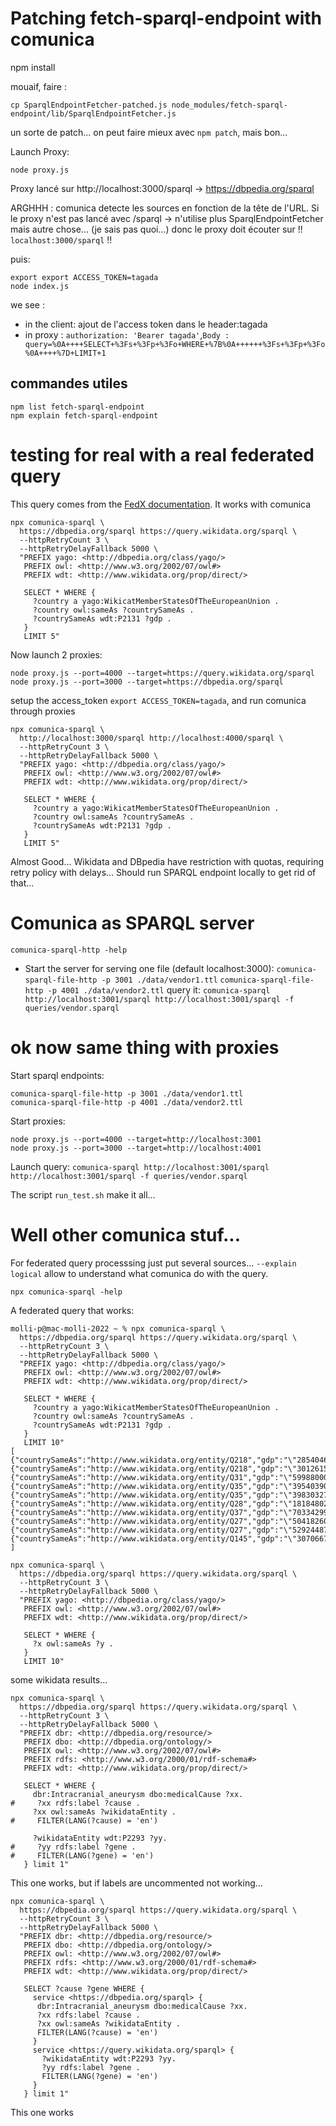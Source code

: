 # Patching fetch-sparql-endpoint with comunica

npm install

mouaif, faire  :
```
cp SparqlEndpointFetcher-patched.js node_modules/fetch-sparql-endpoint/lib/SparqlEndpointFetcher.js
```

un sorte de patch... on peut faire mieux avec `npm patch`, mais bon...

Launch Proxy:
```
node proxy.js
```

Proxy lancé sur http://localhost:3000/sparql → https://dbpedia.org/sparql

ARGHHH : comunica detecte les sources en fonction de la tête de l'URL. Si le proxy n'est pas lancé avec /sparql -> n'utilise plus SparqlEndpointFetcher mais autre chose... (je sais pas quoi...)
donc le proxy doit écouter sur !! `localhost:3000/sparql` !!

puis:
```
export export ACCESS_TOKEN=tagada 
node index.js
```

we see :
- in the client: ajout de l'access token dans le header:tagada
- in proxy : `authorization: 'Bearer tagada'`,`Body : query=%0A++++SELECT+%3Fs+%3Fp+%3Fo+WHERE+%7B%0A++++++%3Fs+%3Fp+%3Fo%0A++++%7D+LIMIT+1`


## commandes utiles
```
npm list fetch-sparql-endpoint
npm explain fetch-sparql-endpoint
```

# testing for real with a real federated query

This query comes from the [FedX documentation](https://rdf4j.org/documentation/programming/federation/). It works with comunica
```
npx comunica-sparql \
  https://dbpedia.org/sparql https://query.wikidata.org/sparql \
  --httpRetryCount 3 \
  --httpRetryDelayFallback 5000 \
  "PREFIX yago: <http://dbpedia.org/class/yago/>
   PREFIX owl: <http://www.w3.org/2002/07/owl#>
   PREFIX wdt: <http://www.wikidata.org/prop/direct/>

   SELECT * WHERE {
     ?country a yago:WikicatMemberStatesOfTheEuropeanUnion .
     ?country owl:sameAs ?countrySameAs .
     ?countrySameAs wdt:P2131 ?gdp .
   }
   LIMIT 5"
```

Now launch 2 proxies:
```
node proxy.js --port=4000 --target=https://query.wikidata.org/sparql
node proxy.js --port=3000 --target=https://dbpedia.org/sparql
``` 

setup the access_token `export ACCESS_TOKEN=tagada`, and run comunica through proxies
```
npx comunica-sparql \
  http://localhost:3000/sparql http://localhost:4000/sparql \
  --httpRetryCount 3 \
  --httpRetryDelayFallback 5000 \
  "PREFIX yago: <http://dbpedia.org/class/yago/>
   PREFIX owl: <http://www.w3.org/2002/07/owl#>
   PREFIX wdt: <http://www.wikidata.org/prop/direct/>

   SELECT * WHERE {
     ?country a yago:WikicatMemberStatesOfTheEuropeanUnion .
     ?country owl:sameAs ?countrySameAs .
     ?countrySameAs wdt:P2131 ?gdp .
   }
   LIMIT 5"
```

Almost Good... Wikidata and DBpedia have restriction with quotas, requiring retry policy with delays... Should run SPARQL endpoint locally to get rid of that...

# Comunica as SPARQL server

`comunica-sparql-http -help`

- Start the server for serving one file (default localhost:3000):
`comunica-sparql-file-http -p 3001 ./data/vendor1.ttl`
`comunica-sparql-file-http -p 4001 ./data/vendor2.ttl`
query it:
`comunica-sparql http://localhost:3001/sparql http://localhost:3001/sparql -f queries/vendor.sparql`

# ok now same thing with proxies

Start sparql endpoints:
```
comunica-sparql-file-http -p 3001 ./data/vendor1.ttl
comunica-sparql-file-http -p 4001 ./data/vendor2.ttl
```

Start proxies:
```
node proxy.js --port=4000 --target=http://localhost:3001
node proxy.js --port=3000 --target=http://localhost:4001
```

Launch query:
`comunica-sparql http://localhost:3001/sparql http://localhost:3001/sparql -f queries/vendor.sparql`

The script `run_test.sh` make it all...

# Well other comunica stuf...

For federated query processsing just put several sources... `--explain logical` allow to understand what comunica do with the query. 

`npx comunica-sparql -help`

A federated query that works:
```
molli-p@mac-molli-2022 ~ % npx comunica-sparql \
  https://dbpedia.org/sparql https://query.wikidata.org/sparql \
  --httpRetryCount 3 \
  --httpRetryDelayFallback 5000 \
  "PREFIX yago: <http://dbpedia.org/class/yago/>
   PREFIX owl: <http://www.w3.org/2002/07/owl#>
   PREFIX wdt: <http://www.wikidata.org/prop/direct/>

   SELECT * WHERE {
     ?country a yago:WikicatMemberStatesOfTheEuropeanUnion .
     ?country owl:sameAs ?countrySameAs .
     ?countrySameAs wdt:P2131 ?gdp .
   }
   LIMIT 10"
[
{"countrySameAs":"http://www.wikidata.org/entity/Q218","gdp":"\"285404683025\"^^http://www.w3.org/2001/XMLSchema#decimal","country":"http://dbpedia.org/resource/Romania"},
{"countrySameAs":"http://www.wikidata.org/entity/Q218","gdp":"\"301261582924\"^^http://www.w3.org/2001/XMLSchema#decimal","country":"http://dbpedia.org/resource/Romania"},
{"countrySameAs":"http://www.wikidata.org/entity/Q31","gdp":"\"599880000000\"^^http://www.w3.org/2001/XMLSchema#decimal","country":"http://dbpedia.org/resource/Belgium"},
{"countrySameAs":"http://www.wikidata.org/entity/Q35","gdp":"\"395403906582\"^^http://www.w3.org/2001/XMLSchema#decimal","country":"http://dbpedia.org/resource/Denmark"},
{"countrySameAs":"http://www.wikidata.org/entity/Q35","gdp":"\"398303272764\"^^http://www.w3.org/2001/XMLSchema#decimal","country":"http://dbpedia.org/resource/Denmark"},
{"countrySameAs":"http://www.wikidata.org/entity/Q28","gdp":"\"181848022230\"^^http://www.w3.org/2001/XMLSchema#decimal","country":"http://dbpedia.org/resource/Hungary"},
{"countrySameAs":"http://www.wikidata.org/entity/Q37","gdp":"\"70334299008\"^^http://www.w3.org/2001/XMLSchema#decimal","country":"http://dbpedia.org/resource/Lithuania"},
{"countrySameAs":"http://www.wikidata.org/entity/Q27","gdp":"\"504182603276\"^^http://www.w3.org/2001/XMLSchema#decimal","country":"http://dbpedia.org/resource/Republic_of_Ireland"},
{"countrySameAs":"http://www.wikidata.org/entity/Q27","gdp":"\"529244870223\"^^http://www.w3.org/2001/XMLSchema#decimal","country":"http://dbpedia.org/resource/Republic_of_Ireland"},
{"countrySameAs":"http://www.wikidata.org/entity/Q145","gdp":"\"3070667732359\"^^http://www.w3.org/2001/XMLSchema#decimal","country":"http://dbpedia.org/resource/United_Kingdom"}
]
```

```
npx comunica-sparql \
  https://dbpedia.org/sparql https://query.wikidata.org/sparql \
  --httpRetryCount 3 \
  --httpRetryDelayFallback 5000 \
  "PREFIX yago: <http://dbpedia.org/class/yago/>
   PREFIX owl: <http://www.w3.org/2002/07/owl#>
   PREFIX wdt: <http://www.wikidata.org/prop/direct/>

   SELECT * WHERE {
     ?x owl:sameAs ?y .
   }
   LIMIT 10"
```

some wikidata results...


```
npx comunica-sparql \
  https://dbpedia.org/sparql https://query.wikidata.org/sparql \
  --httpRetryCount 3 \
  --httpRetryDelayFallback 5000 \
  "PREFIX dbr: <http://dbpedia.org/resource/>
   PREFIX dbo: <http://dbpedia.org/ontology/>
   PREFIX owl: <http://www.w3.org/2002/07/owl#>
   PREFIX rdfs: <http://www.w3.org/2000/01/rdf-schema#>
   PREFIX wdt: <http://www.wikidata.org/prop/direct/>

   SELECT * WHERE {
     dbr:Intracranial_aneurysm dbo:medicalCause ?xx.
#     ?xx rdfs:label ?cause .
     ?xx owl:sameAs ?wikidataEntity .
#     FILTER(LANG(?cause) = 'en')

     ?wikidataEntity wdt:P2293 ?yy.
#     ?yy rdfs:label ?gene .
#     FILTER(LANG(?gene) = 'en')
   } limit 1"
```

This one works, but if labels are uncommented not working...


```
npx comunica-sparql \
  https://dbpedia.org/sparql https://query.wikidata.org/sparql \
  --httpRetryCount 3 \
  --httpRetryDelayFallback 5000 \
  "PREFIX dbr: <http://dbpedia.org/resource/>
   PREFIX dbo: <http://dbpedia.org/ontology/>
   PREFIX owl: <http://www.w3.org/2002/07/owl#>
   PREFIX rdfs: <http://www.w3.org/2000/01/rdf-schema#>
   PREFIX wdt: <http://www.wikidata.org/prop/direct/>

   SELECT ?cause ?gene WHERE {
     service <https://dbpedia.org/sparql> {
      dbr:Intracranial_aneurysm dbo:medicalCause ?xx.
      ?xx rdfs:label ?cause .
      ?xx owl:sameAs ?wikidataEntity .
      FILTER(LANG(?cause) = 'en')
     }
     service <https://query.wikidata.org/sparql> {
       ?wikidataEntity wdt:P2293 ?yy.
       ?yy rdfs:label ?gene .
       FILTER(LANG(?gene) = 'en')
     }
   } limit 1"
```

This one works